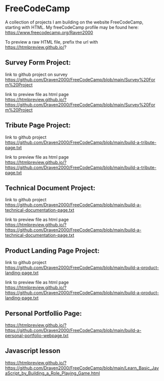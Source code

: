 # FreeCodeCamp
A collection of projects I am building on the website FreeCodeCamp, starting with HTML.
My freeCodeCamp profile may be found here:
https://www.freecodecamp.org/Raven2000 

To preview a raw HTML file, prefix the url with<br>
https://htmlpreview.github.io/? 

Survey Form Project:
---

link to github project on survey<br>
https://github.com/Draven2000/FreeCodeCamp/blob/main/Survey%20Form%20Project

link to preview file as html page <br>
https://htmlpreview.github.io/?https://github.com/Draven2000/FreeCodeCamp/blob/main/Survey%20Form%20Project

Tribute Page Project:
---
link to github project<br>
https://github.com/Draven2000/FreeCodeCamp/blob/main/build-a-tribute-page.txt

link to preview file as html page <br>
https://htmlpreview.github.io/?https://github.com/Draven2000/FreeCodeCamp/blob/main/build-a-tribute-page.txt

Technical Document Project:
---
link to github project<br>
https://github.com/Draven2000/FreeCodeCamp/blob/main/build-a-technical-documentation-page.txt


link to preview file as html page <br>
https://htmlpreview.github.io/?https://github.com/Draven2000/FreeCodeCamp/blob/main/build-a-technical-documentation-page.txt


Product Landing Page Project:
---
link to github project<br>
https://github.com/Draven2000/FreeCodeCamp/blob/main/build-a-product-landing-page.txt

link to preview file as html page <br>
https://htmlpreview.github.io/?https://github.com/Draven2000/FreeCodeCamp/blob/main/build-a-product-landing-page.txt

Personal Portfollio Page:
---
https://htmlpreview.github.io/?https://github.com/Draven2000/FreeCodeCamp/blob/main/build-a-personal-portfolio-webpage.txt

Javascript lesson
---
https://htmlpreview.github.io/?https://github.com/Draven2000/FreeCodeCamp/blob/main/Learn_Basic_JavaScript_by_Building_a_Role_Playing_Game.html
